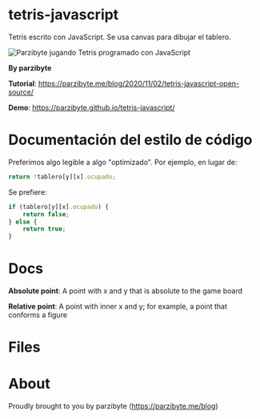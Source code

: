 # tetris-javascript

Tetris escrito con JavaScript. Se usa canvas para dibujar el tablero.

![Parzibyte jugando Tetris programado con JavaScript](https://parzibyte.me/blog/wp-content/uploads/2020/11/Jugando-Tetris-en-JavaScript-juego-open-source.png)

**By parzibyte**

**Tutorial**: https://parzibyte.me/blog/2020/11/02/tetris-javascript-open-source/

**Demo**: https://parzibyte.github.io/tetris-javascript/

# Documentación del estilo de código

Preferimos algo legible a algo "optimizado". Por ejemplo, en lugar de:

```javascript
return !tablero[y][x].ocupado;
```

Se prefiere:

```javascript
if (tablero[y][x].ocupado) {
	return false;
} else {
	return true;
}
```

# Docs

**Absolute point**: A point with x and y that is absolute to the game board

**Relative point**: A point with inner x and y; for example, a point that conforms a figure

# Files

# About

Proudly brought to you by parzibyte (https://parzibyte.me/blog)
